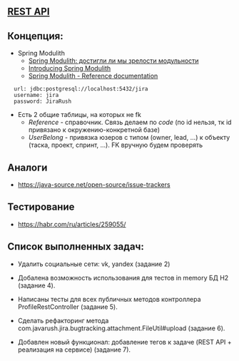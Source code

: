 ## [REST API](http://localhost:8080/doc)

## Концепция:

- Spring Modulith
    - [Spring Modulith: достигли ли мы зрелости модульности](https://habr.com/ru/post/701984/)
    - [Introducing Spring Modulith](https://spring.io/blog/2022/10/21/introducing-spring-modulith)
    - [Spring Modulith - Reference documentation](https://docs.spring.io/spring-modulith/docs/current-SNAPSHOT/reference/html/)

```
  url: jdbc:postgresql://localhost:5432/jira
  username: jira
  password: JiraRush
```

- Есть 2 общие таблицы, на которых не fk
    - _Reference_ - справочник. Связь делаем по _code_ (по id нельзя, тк id привязано к окружению-конкретной базе)
    - _UserBelong_ - привязка юзеров с типом (owner, lead, ...) к объекту (таска, проект, спринт, ...). FK вручную будем
      проверять

## Аналоги

- https://java-source.net/open-source/issue-trackers

## Тестирование

- https://habr.com/ru/articles/259055/

## Список выполненных задач:
- Удалить социальные сети: vk, yandex (задание 2)

[//]: # (  Удалены VkOAuth2UserDataHandler и YandexOAuth2UserDataHandler, почищены register.html, login.html, application.yaml и ProfileTestData.java.)

- Добалена возможность использования для тестов in memory БД H2 (задание 4).

[//]: # (TODO РАЗОБРАТЬСЯ УСЛОВНЫМ ОГРАНИЦЕНИЕМ В АШ2 )

- Написаны тесты для всех публичных методов контроллера ProfileRestController (задание 5).

- Сделать рефакторинг метода com.javarush.jira.bugtracking.attachment.FileUtil#upload (задание 6).

- Добавлен новый функционал: добавление тегов к задаче (REST API + реализация на сервисе) (задание 7).

[//]: # (TODO РАЗОБРАТЬСЯ С ВАЛИДАЦИЕЙ)


  
  
    